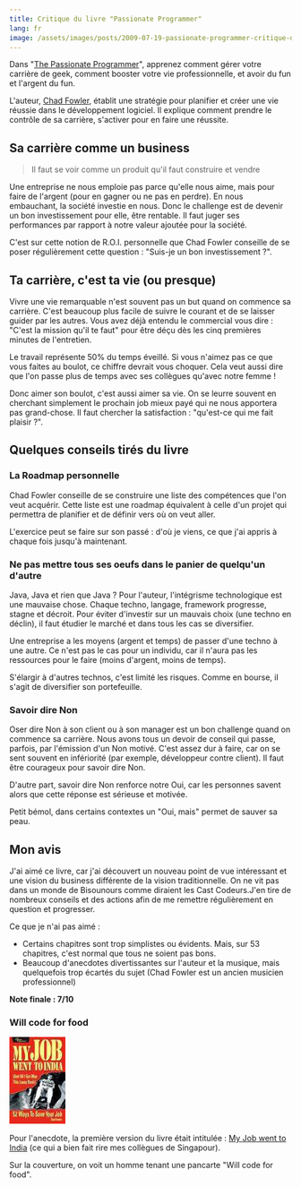 ```yaml
---
title: Critique du livre "Passionate Programmer"
lang: fr
image: /assets/images/posts/2009-07-19-passionate-programmer-critique-du-livre/the_passionate_programmer.jpg
---
```


Dans "[The Passionate Programmer](http://www.pragprog.com/titles/cfcar2/the-passionate-programmer)", apprenez comment gérer votre carrière de geek, comment booster votre vie professionnelle, et avoir du fun et l'argent du fun.

L'auteur, [Chad Fowler](http://chadfowler.com/), établit une stratégie pour planifier et créer une vie réussie dans le développement logiciel. Il explique comment prendre le contrôle de sa carrière, s'activer pour en faire une réussite.

## Sa carrière comme un business

> Il faut se voir comme un produit qu'il faut construire et vendre

Une entreprise ne nous emploie pas parce qu'elle nous aime, mais pour faire de l'argent (pour en gagner ou ne pas en perdre). En nous embauchant, la société investie en nous. Donc le challenge est de devenir un bon investissement pour elle, être rentable. Il faut juger ses performances par rapport à notre valeur ajoutée pour la société.

C'est sur cette notion de R.O.I. personnelle que Chad Fowler conseille de se poser régulièrement cette question : "Suis-je un bon investissement ?".

## Ta carrière, c'est ta vie (ou presque)

Vivre une vie remarquable n'est souvent pas un but quand on commence sa carrière. C'est beaucoup plus facile de suivre le courant et de se laisser guider par les autres. Vous avez déjà entendu le commercial vous dire : "C'est la mission qu'il te faut" pour être déçu dès les cinq premières minutes de l'entretien.

Le travail représente 50% du temps éveillé. Si vous n'aimez pas ce que vous faites au boulot, ce chiffre devrait vous choquer. Cela veut aussi dire que l'on passe plus de temps avec ses collègues qu'avec notre femme !

Donc aimer son boulot, c'est aussi aimer sa vie. On se leurre souvent en cherchant simplement le prochain job mieux payé qui ne nous apportera pas grand-chose. Il faut chercher la satisfaction : "qu'est-ce qui me fait plaisir ?".

## Quelques conseils tirés du livre

### La Roadmap personnelle

Chad Fowler conseille de se construire une liste des compétences que l'on veut acquérir. Cette liste est une roadmap équivalent à celle d'un projet qui permettra de planifier et de définir vers où on veut aller.

L'exercice peut se faire sur son passé : d'où je viens, ce que j'ai appris à chaque fois jusqu'à maintenant.

### Ne pas mettre tous ses oeufs dans le panier de quelqu'un d'autre

Java, Java et rien que Java ? Pour l'auteur, l'intégrisme technologique est une mauvaise chose. Chaque techno, langage, framework progresse, stagne et décroit. Pour éviter d'investir sur un mauvais choix (une techno en déclin), il faut étudier le marché et dans tous les cas se diversifier.

Une entreprise a les moyens (argent et temps) de passer d'une techno à une autre. Ce n'est pas le cas pour un individu, car il n'aura pas les ressources pour le faire (moins d'argent, moins de temps).

S'élargir à d'autres technos, c'est limité les risques. Comme en bourse, il s'agit de diversifier son portefeuille.

### Savoir dire Non

Oser dire Non à son client ou à son manager est un bon challenge quand on commence sa carrière. Nous avons tous un devoir de conseil qui passe, parfois, par l'émission d'un Non motivé. C'est assez dur à faire, car on se sent souvent en infériorité (par exemple, développeur contre client). Il faut être courageux pour savoir dire Non.

D'autre part, savoir dire Non renforce notre Oui, car les personnes savent alors que cette réponse est sérieuse et motivée.

Petit bémol, dans certains contextes un "Oui, mais" permet de sauver sa peau.

## Mon avis

J'ai aimé ce livre, car j'ai découvert un nouveau point de vue intéressant et une vision du business différente de la vision traditionnelle. On ne vit pas dans un monde de Bisounours comme diraient les Cast Codeurs.J'en tire de nombreux conseils et des actions afin de me remettre régulièrement en question et progresser.

Ce que je n'ai pas aimé :

- Certains chapitres sont trop simplistes ou évidents. Mais, sur 53 chapitres, c'est normal que tous ne soient pas bons.
- Beaucoup d'anecdotes divertissantes sur l'auteur et la musique, mais quelquefois trop écartés du sujet (Chad Fowler est un ancien musicien professionnel)

**Note finale : 7/10**

### Will code for food

![Couverture My Job Went To India](/assets/images/posts/2009-07-19-passionate-programmer-critique-du-livre/my_job_went_to_india.jpg)

Pour l'anecdote, la première version du livre était intitulée : [My Job went to India](http://www.pragprog.com/titles/mjwti/my-job-went-to-india) (ce qui a bien fait rire mes collègues de Singapour).

Sur la couverture, on voit un homme tenant une pancarte "Will code for food".
